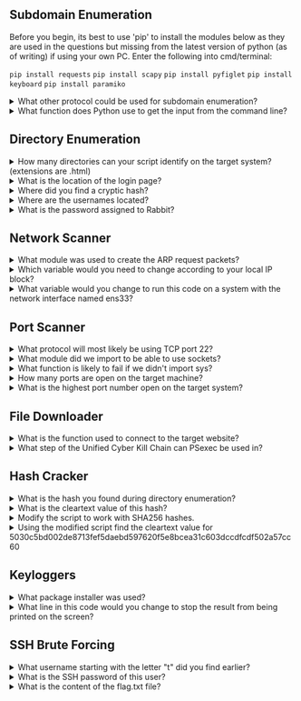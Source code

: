 ## Subdomain Enumeration 

Before you begin, its best to use 'pip' to install the modules below as they are used in the questions but missing from the latest version of python (as of writing) if using your own PC. Enter the following into cmd/terminal:
  <p></p>
  
``` pip install requests ```
``` pip install scapy ```
``` pip install pyfiglet ```
``` pip install keyboard ```
``` pip install paramiko ```

<details>
<summary> What other protocol could be used for subdomain enumeration? </summary>
<p></p>
  
  Domain Name Servers can have public-facing subdomains that can prove useful. The website https://dnsdumpster.com/ is a perfect example of this. Using the tryhackme website as an example search, this website can provide a basic domain map exposing a few (but not for certain all) subdomains attached to this address.
  
  ![image](https://user-images.githubusercontent.com/66912443/185466583-f0b08983-eac9-4306-adb3-c99e343b5f95.png)

  
 ```Answer = dns ```
  
</details>

<details>
<summary> What function does Python use to get the input from the command line? </summary>
  <p></p>
  
  'sys.argv' contains the command-line arguments passed to the script.
  
 ``` Answer = sys.argv ```
  
</details>

## Directory Enumeration 

<details>
<summary> How many directories can your script identify on the target system? (extensions are .html) </summary>
  <p></p>
  When downloading the task file, you'll need to change it to 'wordlist.txt' rather than 'wordlist2.txt' or it will not work. Then after the code is copied and run in CMD you should see the following:
  <p></p>
  
![image](https://user-images.githubusercontent.com/66912443/185468543-e0e0615a-10e9-4176-969f-3e635b84a2bf.png)

  ``` Answer = 4 ```

</details>

<details>
<summary> What is the location of the login page? </summary>
  <p></p>
Either by trying all 4 directories, or from guessing by the name, you can work out that "/private.html" holds the login page as seen below:
  <p></p>
  
  ![image](https://user-images.githubusercontent.com/66912443/185469387-1701301f-c321-4519-8310-f33f876f38a9.png)

  ``` Answer = private.html ```
  
</details>

<details>
<summary> Where did you find a cryptic hash? </summary>
  <p></p>
  
"/apollo.html" hides the cryptic hash

![image](https://user-images.githubusercontent.com/66912443/185470666-9e090ce9-7b71-4e30-90c9-077490462896.png)  
  
  ``` Answer = apollo.html ```

</details>

<details>
<summary> Where are the usernames located? </summary>
  <p></p>
"/surfer.html" gives a way an unfortunate amount of information about the users.
  
![image](https://user-images.githubusercontent.com/66912443/185471052-bcd1af66-30b3-469b-bebc-d61824ab8b5e.png)

``` Answer = surfer.html ```  
  
</details>

<details>
<summary> What is the password assigned to Rabbit? </summary>
  <p></p>
  
``` Answer = LOUSYRABBO ```

</details>

## Network Scanner

<details>
<summary> What module was used to create the ARP request packets? </summary>
  <p></p>
  "scapy" is a python packet manipulation tool.
  <p></p>
  
  ``` Answer = scapy ```

</details>

<details>
<summary> Which variable would you need to change according to your local IP block? </summary>
  <p></p>
  As seen on line 4, the variable 'ip_range" determines the IP block as it starts 10.10.X.X, as does our active machine
  <p></p>
  
![image](https://user-images.githubusercontent.com/66912443/185473319-9708a6e3-72a1-4866-a686-fdcb0bfb6c75.png)

  
``` Answer = ip_range ```

</details>

<details>
<summary> What variable would you change to run this code on a system with the network interface named ens33? </summary>
  <p></p>
  
  ``` Answer = interface ```

</details>

## Port Scanner

<details>
<summary> What protocol will most likely be using TCP port 22? </summary>
  <p></p>
SSH uses port 22
  <p></p>
  
``` Answer = ssh ```

</details>

<details>
<summary> What module did we import to be able to use sockets?  </summary>
  <p></p>
  
``` Answer = socket ```

</details>

<details>
<summary> What function is likely to fail if we didn't import sys? </summary>
  <p></p>

  "sys.stdout.flush()" as it uses the sys function at the beginning.
  
  ``` Answer = sys.stdout.flush() ```

</details>

<details>
<summary> How many ports are open on the target machine? </summary>
<p></p>

``` Answer = 3 ```

</details>

<details>
<summary> What is the highest port number open on the target system? </summary>
<p></p>

``` Answer = 2100 ```

</details>

## File Downloader

<details>
<summary> What is the function used to connect to the target website? </summary>
<p></p> 
  
``` Answer = requests.get() ```

</details>

<details>
<summary> What step of the Unified Cyber Kill Chain can PSexec be used in? </summary>
<p></p>
To begin with, some definitions:
  <p></p>

  <li> PsExec is a light-weight telnet-replacement that lets you execute processes on other systems. </ul>
  <li> The Unified Kill Chains provides insight into the tactics that hackers employ to attain objectives in cyber attacks. </ul>
  </li></li>
  
  <p></p>
  
  More information on the Unified Cyber Kill Chain here --> https://warnerchad.medium.com/unified-kill-chain-in-cyber-threat-intelligence-b577bf340ceb
  
  There are 18 steps to the Cyber Kill Chain. As PsExec cis a telnet replacement, it would make sense for it to be used in the "Lateral Movement" phase as it can be used to control and execute on other systems with full interactivity.
    
``` Answer = Lateral Movement ```

</details>

## Hash Cracker

<details>
<summary> What is the hash you found during directory enumeration? </summary>
<p></p>
This is the hash found at apollo.html
  <p></p>
  
```Answer = cd13b6a6af66fb774faa589a9d18f906 ```

</details>

<details>
<summary> What is the cleartext value of this hash? </summary>
  <p></p>
Still using the same wordlist as earlier, when the program is run enter the exact location of the wordlist followed by the hash (as seen below) to get the answer.
  <p></p>
  
![image](https://user-images.githubusercontent.com/66912443/185484289-2c68be94-6179-40b7-a61a-7e18a0c09240.png)
  
  ```Answer = rainbow ```

</details>

<details>
<summary> Modify the script to work with SHA256 hashes. </summary>
  <p></p>
To make this work you literally need to modify a single line from this:
  <p></p>
  
  ```hash_ob = hashlib.md5(line.strip().encode())```
  <p></p>
  To This:
  <p></p>
  
  ```hash_ob = hashlib.sha256(line.strip().encode())```
  
</details>

<details>
<summary> Using the modified script find the cleartext value for 5030c5bd002de8713fef5daebd597620f5e8bcea31c603dccdfcdf502a57cc60 </summary>
<p></p>
Still using the same wordlist again, when the program is run enter the exact location of the wordlist followed by the new hash (as seen below) to get the answer.
  <p></p>
  
![image](https://user-images.githubusercontent.com/66912443/185484871-d5ded682-5648-4569-85ef-9fb9f6ea47c8.png)

  ``` Answer = redwings ```
</details>

## Keyloggers

<details>
<summary> What package installer was used? </summary>
<p></p>
  
  ``` Answer = pip3 ```

</details>

<details>
<summary> What line in this code would you change to stop the result from being printed on the screen? </summary>
<p></p>
  
  "keyboard.play will play back the keys recorded by keyboard.record"
  
  <p></p>
  
  ``` Answer = keyboard.play(keys) ```

</details>

## SSH Brute Forcing 

<details>
<summary> What username starting with the letter "t" did you find earlier? </summary>
<p></p>
Remembering back to an earlier question, "/surfer.html" exposed poorly stored usernames and passwords on the system.
  <p></p>
  
``` Answer = tiffany ```

</details>

<details>
<summary> What is the SSH password of this user? </summary>
<p></p>
By following the inputs provided, still using the same wordlist from the previous exercise, and using 'tiffany' as the username the program ticks through until it finds the answer.
  <p></p>
  
![image](https://user-images.githubusercontent.com/66912443/185487960-92abfc36-cb67-4327-8f7e-824ddf1f27da.png)
  
  <p></p>
  
``` Answer = trustno1 ```

</details>

<details>
<summary> What is the content of the flag.txt file? </summary>
<p></p>
Now we have both a username and a password, we can easily gain SSH access into the system using the username of "tiffany" and password of "trustno1". SSH access is seen below:
  <p></p>
  
  ![image](https://user-images.githubusercontent.com/66912443/185488479-ca4ed39b-c82d-44b4-ba6f-8fe0b88a6806.png)

  From this point on gaining the flag is as easy as reading the flag file in the current directory:
  <p></p>
  
  ![image](https://user-images.githubusercontent.com/66912443/185488690-3614e31c-a07f-4cc3-871b-c3e6e0a8b24f.png)

  <p></p>
  
``` Answer = THM-737390028 ```

</details>



